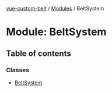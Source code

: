 [vue-custom-belt](../README.md) / [Modules](../modules.md) / BeltSystem

# Module: BeltSystem

## Table of contents

### Classes

- [BeltSystem](../classes/BeltSystem.BeltSystem.md)

